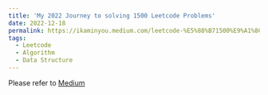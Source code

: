 ```yaml
---
title: 'My 2022 Journey to solving 1500 Leetcode Problems'
date: 2022-12-18
permalink: https://ikaminyou.medium.com/leetcode-%E5%88%B71500%E9%A1%8C%E5%BF%83%E8%B7%AF%E6%AD%B7%E7%A8%8B-8614284f03da
tags:
  - Leetcode
  - Algorithm
  - Data Structure
---
```


Please refer to [Medium](https://ikaminyou.medium.com/leetcode-%E5%88%B71500%E9%A1%8C%E5%BF%83%E8%B7%AF%E6%AD%B7%E7%A8%8B-8614284f03da)
